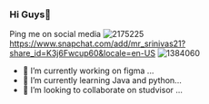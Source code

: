 ### Hi Guys👋
Ping me on social media ![2175225](https://github.com/SrinivasReddy217/Srinivasreddy217/assets/161948558/f497827f-062d-498c-8325-c92957542048) https://www.snapchat.com/add/mr_srinivas21?share_id=K3j6Fwcup60&locale=en-US
![1384060](https://github.com/SrinivasReddy217/Srinivasreddy217/assets/161948558/821a28fc-a6ba-43cf-9a18-2d94eb47e2e4)




- 🔭 I’m currently working on figma ...
- 🌱 I’m currently learning Java and python...
- 👯 I’m looking to collaborate on studvisor ...

